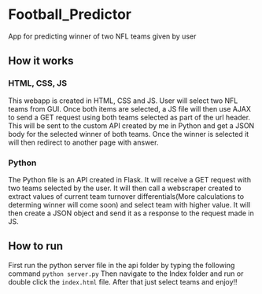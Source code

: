 # Football_Predictor

App for predicting winner of two NFL teams given by user

## How it works

### HTML, CSS, JS

This webapp is created in HTML, CSS and JS. User will select two NFL teams from GUI. Once both items are selected, a JS file will then use AJAX to send a GET request using both teams selected as part of the url header. This will be sent to the custom API created by me in Python and get a JSON body for the selected winner of both teams. Once the winner is selected it will then redirect to another page with answer.

### Python

The Python file is an API created in Flask. It will receive a GET request with two teams selected by the user. It will then call a webscraper created to extract values of current team turnover differentials(More calculations to determing winner will come soon) and select team with higher value. It will then create a JSON object and send it as a response to the request made in JS.

## How to run

First run the python server file in the api folder by typing the following command
`python server.py`
Then navigate to the Index folder and run or double click the `index.html` file. After that just select teams and enjoy!!
